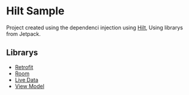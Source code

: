 # Hilt Sample 
Project created using the dependenci injection using [Hilt](https://developer.android.com/training/dependency-injection/hilt-android?hl=pt-br), Using librarys from Jetpack.

## Librarys

- [Retrofit](https://square.github.io/retrofit/)
- [Room](https://developer.android.com/training/data-storage/room)  
- [Live Data](https://developer.android.com/topic/libraries/architecture/livedata?hl=pt-br)
- [View Model](https://developer.android.com/topic/libraries/architecture/viewmodel?hl=pt-br)
